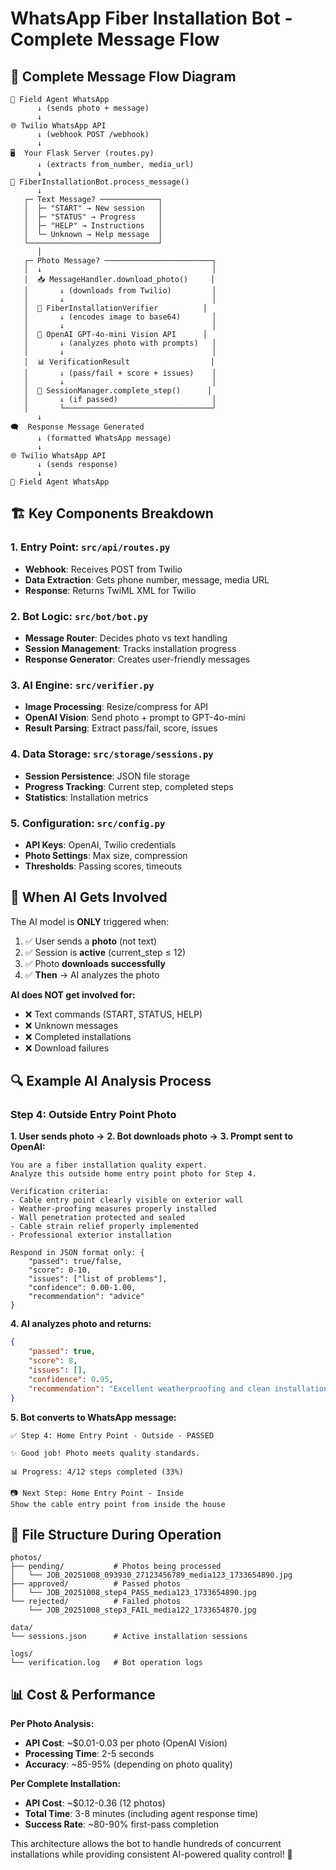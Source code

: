 # WhatsApp Fiber Installation Bot - Complete Message Flow

## 🔄 **Complete Message Flow Diagram**

```
📱 Field Agent WhatsApp
      ↓ (sends photo + message)
      ↓
🌐 Twilio WhatsApp API
      ↓ (webhook POST /webhook)
      ↓
🖥️  Your Flask Server (routes.py)
      ↓ (extracts from_number, media_url)
      ↓
🤖 FiberInstallationBot.process_message()
      ↓
   ┌─ Text Message? ─────────────┐
   │  ├─ "START" → New session   │
   │  ├─ "STATUS" → Progress     │
   │  ├─ "HELP" → Instructions   │
   │  └─ Unknown → Help message  │
   └─────────────────────────────┘
      │
   ┌─ Photo Message? ────────────────────────┐
   │  ↓                                      │
   │  📥 MessageHandler.download_photo()     │
   │       ↓ (downloads from Twilio)         │
   │       ↓                                 │
   │  🧠 FiberInstallationVerifier          │
   │       ↓ (encodes image to base64)       │
   │       ↓                                 │
   │  🤖 OpenAI GPT-4o-mini Vision API      │
   │       ↓ (analyzes photo with prompts)   │
   │       ↓                                 │
   │  📊 VerificationResult                  │
   │       ↓ (pass/fail + score + issues)    │
   │       ↓                                 │
   │  💾 SessionManager.complete_step()      │
   │       ↓ (if passed)                     │
   │       └─────────────────────────────────┘
      ↓
🗨️  Response Message Generated
      ↓ (formatted WhatsApp message)
      ↓
🌐 Twilio WhatsApp API
      ↓ (sends response)
      ↓
📱 Field Agent WhatsApp
```

## 🏗️ **Key Components Breakdown**

### 1. **Entry Point**: `src/api/routes.py`
- **Webhook**: Receives POST from Twilio
- **Data Extraction**: Gets phone number, message, media URL
- **Response**: Returns TwiML XML for Twilio

### 2. **Bot Logic**: `src/bot/bot.py`
- **Message Router**: Decides photo vs text handling
- **Session Management**: Tracks installation progress
- **Response Generator**: Creates user-friendly messages

### 3. **AI Engine**: `src/verifier.py`
- **Image Processing**: Resize/compress for API
- **OpenAI Vision**: Send photo + prompt to GPT-4o-mini
- **Result Parsing**: Extract pass/fail, score, issues

### 4. **Data Storage**: `src/storage/sessions.py`
- **Session Persistence**: JSON file storage
- **Progress Tracking**: Current step, completed steps
- **Statistics**: Installation metrics

### 5. **Configuration**: `src/config.py`
- **API Keys**: OpenAI, Twilio credentials
- **Photo Settings**: Max size, compression
- **Thresholds**: Passing scores, timeouts

## 🎯 **When AI Gets Involved**

The AI model is **ONLY** triggered when:

1. ✅ User sends a **photo** (not text)
2. ✅ Session is **active** (current_step ≤ 12)
3. ✅ Photo **downloads successfully**
4. ✅ **Then** → AI analyzes the photo

**AI does NOT get involved for:**
- ❌ Text commands (START, STATUS, HELP)
- ❌ Unknown messages
- ❌ Completed installations
- ❌ Download failures

## 🔍 **Example AI Analysis Process**

### Step 4: Outside Entry Point Photo

**1. User sends photo →**
**2. Bot downloads photo →**
**3. Prompt sent to OpenAI:**

```
You are a fiber installation quality expert. 
Analyze this outside home entry point photo for Step 4.

Verification criteria:
- Cable entry point clearly visible on exterior wall
- Weather-proofing measures properly installed
- Wall penetration protected and sealed
- Cable strain relief properly implemented
- Professional exterior installation

Respond in JSON format only: {
    "passed": true/false,
    "score": 0-10,
    "issues": ["list of problems"],
    "confidence": 0.00-1.00,
    "recommendation": "advice"
}
```

**4. AI analyzes photo and returns:**

```json
{
    "passed": true,
    "score": 8,
    "issues": [],
    "confidence": 0.95,
    "recommendation": "Excellent weatherproofing and clean installation"
}
```

**5. Bot converts to WhatsApp message:**

```
✅ Step 4: Home Entry Point - Outside - PASSED

✨ Good job! Photo meets quality standards.

📊 Progress: 4/12 steps completed (33%)

📷 Next Step: Home Entry Point - Inside
Show the cable entry point from inside the house
```

## 💾 **File Structure During Operation**

```
photos/
├── pending/           # Photos being processed
│   └── JOB_20251008_093930_27123456789_media123_1733654890.jpg
├── approved/          # Passed photos
│   └── JOB_20251008_step4_PASS_media123_1733654890.jpg
└── rejected/          # Failed photos
    └── JOB_20251008_step3_FAIL_media122_1733654870.jpg

data/
└── sessions.json      # Active installation sessions

logs/
└── verification.log   # Bot operation logs
```

## 📊 **Cost & Performance**

**Per Photo Analysis:**
- **API Cost**: ~$0.01-0.03 per photo (OpenAI Vision)
- **Processing Time**: 2-5 seconds
- **Accuracy**: ~85-95% (depending on photo quality)

**Per Complete Installation:**
- **API Cost**: ~$0.12-0.36 (12 photos)
- **Total Time**: 3-8 minutes (including agent response time)
- **Success Rate**: ~80-90% first-pass completion

This architecture allows the bot to handle hundreds of concurrent installations while providing consistent AI-powered quality control! 🚀